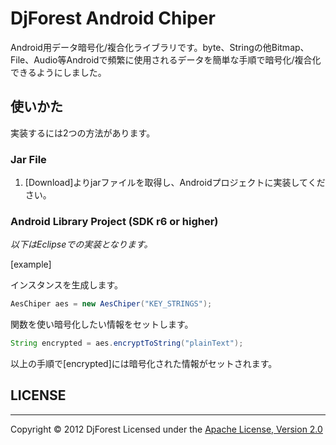 # DjForest Android Chiper

Android用データ暗号化/複合化ライブラリです。byte、Stringの他Bitmap、File、Audio等Androidで頻繁に使用されるデータを簡単な手順で暗号化/複合化できるようにしました。

## 使いかた

実装するには2つの方法があります。

### Jar File

1. [Download]よりjarファイルを取得し、Androidプロジェクトに実装してください。

### Android Library Project (SDK r6 or higher)

_以下はEclipseでの実装となります。_

[example]

インスタンスを生成します。
```java
AesChiper aes = new AesChiper("KEY_STRINGS");
```

関数を使い暗号化したい情報をセットします。

```java
String encrypted = aes.encryptToString("plainText");
```

以上の手順で[encrypted]には暗号化された情報がセットされます。
 
## LICENSE
----------
Copyright &copy; 2012 DjForest
Licensed under the [Apache License, Version 2.0][Apache]
 
[Apache]: http://www.apache.org/licenses/LICENSE-2.0